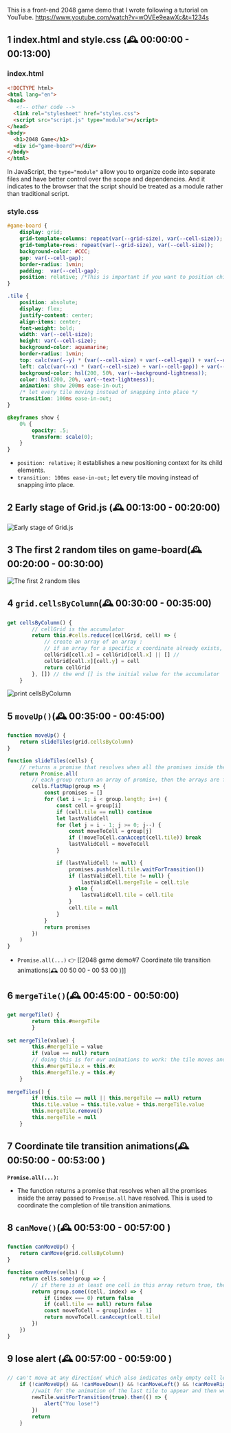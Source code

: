 This is a front-end 2048 game demo that I wrote following a tutorial on YouTube.
https://www.youtube.com/watch?v=wOVEe9eawXc&t=1234s

## 1 index.html  and style.css (🕰️ 00:00:00 - 00:13:00)
### index.html
```html
<!DOCTYPE html>
<html lang="en">
<head>
   <!-- other code -->
  <link rel="stylesheet" href="styles.css">
  <script src="script.js" type="module"></script>
</head>
<body>
  <h1>2048 Game</h1>
  <div id="game-board"></div>
</body>
</html>
```
In JavaScript, the `type="module"`  allow you to organize code into separate files and have better control over the scope and dependencies. And it indicates to the browser that the script should be treated as a module rather than traditional script.
### style.css
```css
#game-board {
    display: grid;
    grid-template-columns: repeat(var(--grid-size), var(--cell-size));
    grid-template-rows: repeat(var(--grid-size), var(--cell-size));
    background-color: #CCC;
    gap: var(--cell-gap);
    border-radius: 1vmin;
    padding:  var(--cell-gap);
    position: relative; /*This is important if you want to position child elements using absolute or relative positioning.*/
}

.tile {
    position: absolute;
    display: flex;
    justify-content: center;
    align-items: center;
    font-weight: bold;
    width: var(--cell-size);
    height: var(--cell-size);
    background-color: aquamarine;
    border-radius: 1vmin;
    top: calc(var(--y) * (var(--cell-size) + var(--cell-gap)) + var(--cell-gap));
    left: calc(var(--x) * (var(--cell-size) + var(--cell-gap)) + var(--cell-gap));
    background-color: hsl(200, 50%, var(--background-lightness));
    color: hsl(200, 20%, var(--text-lightness));
    animation: show 200ms ease-in-out;
    /* let every tile moving instead of snapping into place */
    transition: 100ms ease-in-out;   
}

@keyframes show {
    0% {
        opacity: .5;
        transform: scale(0);
    }
}
```
- `position: relative;` it establishes a new positioning context for its child elements.
- `transition: 100ms ease-in-out;` let every tile moving instead of snapping into place.

## 2 Early stage of Grid.js (🕰️ 00:13:00 - 00:20:00)
![Early stage of Grid.js](https://p.ipic.vip/rpxglw.png)

## 3 The first 2 random tiles on game-board(🕰️ 00:20:00 - 00:30:00)
![The first 2 random tiles](https://p.ipic.vip/ck79qn.png)

## 4 `grid.cellsByColumn`(🕰️ 00:30:00 - 00:35:00)
```js
get cellsByColumn() {
        // cellGrid is the accumulator
        return this.#cells.reduce((cellGrid, cell) => {
            // create an array of an array :
            // if an array for a specific x coordinate already exists, it is used; otherwise, a new empty array []
            cellGrid[cell.x] = cellGrid[cell.x] || [] // 
            cellGrid[cell.x][cell.y] = cell
            return cellGrid
        }, []) // the end [] is the initial value for the accumulator
    }
```
![print cellsByColumn](https://p.ipic.vip/j1txsc.png)

## 5 `moveUp()`(🕰️ 00:35:00 - 00:45:00)
```js
function moveUp() {
    return slideTiles(grid.cellsByColumn)
}

function slideTiles(cells) {
    // returns a promise that resolves when all the promises inside the array passed to Promise.all have resolved. 
    return Promise.all(
        // each group return an array of promise, then the arrays are flattened into a single array.
        cells.flatMap(group => {
            const promises = []
            for (let i = 1; i < group.length; i++) {
                const cell = group[i]
                if (cell.tile == null) continue
                let lastValidCell
                for (let j = i - 1; j >= 0; j--) {
                    const moveToCell = group[j]
                    if (!moveToCell.canAccept(cell.tile)) break
                    lastValidCell = moveToCell
                }

                if (lastValidCell != null) {
                    promises.push(cell.tile.waitForTransition())
                    if (lastValidCell.tile != null) {
                        lastValidCell.mergeTile = cell.tile
                    } else {
                        lastValidCell.tile = cell.tile
                    }
                    cell.tile = null
                }
            }
            return promises
        })
    )
}
```

- `Promise.all(...)`
👉 [[2048 game demo#7 Coordinate tile transition animations(🕰️ 00 50 00 - 00 53 00 )]]

##  6 `mergeTile()`(🕰️ 00:45:00 - 00:50:00)
```js
get mergeTile() {
        return this.#mergeTile
        }
        
set mergeTile(value) {
        this.#mergeTile = value
        if (value == null) return
        // doing this is for our animations to work: the tile moves and it's going to look like they merge
        this.#mergeTile.x = this.#x
        this.#mergeTile.y = this.#y
    }
    
mergeTiles() {
        if (this.tile == null || this.mergeTile == null) return
        this.tile.value = this.tile.value + this.mergeTile.value
        this.mergeTile.remove()
        this.mergeTile = null
    }    
```

## 7 Coordinate tile transition animations(🕰️ 00:50:00 - 00:53:00 )
**`Promise.all(...)`:**
- The function returns a promise that resolves when all the promises inside the array passed to `Promise.all` have resolved. This is used to coordinate the completion of tile transition animations.


## 8 `canMove()`(🕰️ 00:53:00 - 00:57:00 )
```js
function canMoveUp() {
    return canMove(grid.cellsByColumn)
}

function canMove(cells) {
    return cells.some(group => {
        // if there is at least one cell in this array return true, the entire thing is going to return true
        return group.some((cell, index) => {
            if (index === 0) return false
            if (cell.tile == null) return false
            const moveToCell = group[index - 1]
            return moveToCell.canAccept(cell.tile)
        })
    })
}
```


## 9 lose alert (🕰️ 00:57:00 - 00:59:00 )

```js
// can't move at any direction( which also indicates only empty cell left)
    if (!canMoveUp() && !canMoveDown() && !canMoveLeft() && !canMoveRight()) {
        //wait for the animation of the last tile to appear and then we got a alert
        newTile.waitForTransition(true).then(() => {
            alert("You lose!")
        })
        return
    }
```
